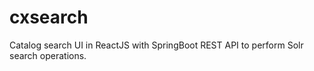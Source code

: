# cxsearch

Catalog search UI in ReactJS with SpringBoot REST API to perform Solr search operations.